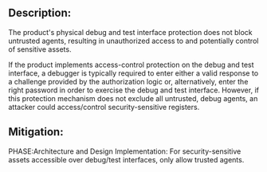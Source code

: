 ## Description:

The product's physical debug and test interface protection does not block untrusted agents, resulting in unauthorized access to and potentially control of sensitive assets.

If the product implements access-control protection on the debug and test interface, a debugger is typically required to enter either a valid response to a challenge provided by the authorization logic or, alternatively, enter the right password in order to exercise the debug and test interface. However, if this protection mechanism does not exclude all untrusted, debug agents, an attacker could access/control security-sensitive registers.

## Mitigation:


PHASE:Architecture and Design Implementation:
For security-sensitive assets accessible over debug/test interfaces, only allow trusted agents.

